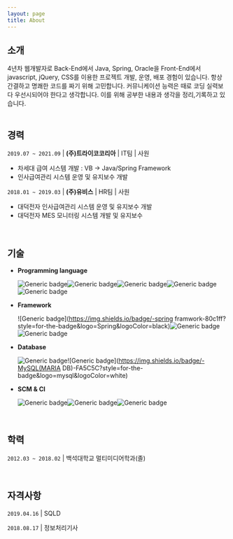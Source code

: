 ```yaml
---
layout: page
title: About
---
```





## 소개

<div class='post-intro'>
4년차 웹개발자로 Back-End에서 Java, Spring, Oracle을 Front-End에서 javascript, jQuery, CSS를 이용한 프로젝트 개발, 운영, 배포 경험이 있습니다. 항상 간결하고 명쾌한 코드를 짜기 위해 고민합니다. 커뮤니케이션 능력은 때로 코딩 실력보다 우선시되어야 한다고 생각합니다. 이를 위해 공부한 내용과 생각을 정리,기록하고 있습니다.

</div>

<br>

## 경력

`2019.07 ~ 2021.09` | **(주)트라이코코리아** | IT팀 | 사원

* 차세대 급여 시스템 개발 : VB → Java/Spring Framework
* 인사급여관리 시스템 운영 및 유지보수 개발

`2018.01 ~ 2019.03` | **(주)유비스** | HR팀 | 사원

* 대덕전자 인사급여관리 시스템 운영 및 유지보수 개발
* 대덕전자 MES 모니터링 시스템 개발 및 유지보수

<br>

## 기술

* **Programming language**

  ![Generic badge](https://img.shields.io/badge/-java-cce6ff?style=for-the-badge&logo=java&logoColor=black)![Generic badge](https://img.shields.io/badge/-HTML5-cce6ff?style=for-the-badge&logo=HTML5&logoColor=white)![Generic badge](https://img.shields.io/badge/-JavaScript-cce6ff?style=for-the-badge&logo=JavaScript&logoColor=white)![Generic badge](https://img.shields.io/badge/-jquery-cce6ff?style=for-the-badge&logo=jquery&logoColor=white)![Generic badge](https://img.shields.io/badge/-CSS-cce6ff?style=for-the-badge&logo=CSS3&logoColor=white)

* **Framework**

  ![Generic badge](https://img.shields.io/badge/-spring framwork-80c1ff?style=for-the-badge&logo=Spring&logoColor=black)![Generic badge](https://img.shields.io/badge/-MyBatis-80c1ff?style=for-the-badge&logo=MyBatis&logoColor=black)![Generic badge](https://img.shields.io/badge/-bootstrap-80c1ff?style=for-the-badge&logo=bootstrap&logoColor=white)

* **Database**

  ![Generic badge](https://img.shields.io/badge/-ORACLE-FA5C5C?style=for-the-badge&logo=oracle&logoColor=white)![Generic badge](https://img.shields.io/badge/-MySQL(MARIA DB)-FA5C5C?style=for-the-badge&logo=mysql&logoColor=white)

* **SCM & CI**

  ![Generic badge](https://img.shields.io/badge/-Subversion-654FF0?style=for-the-badge&logo=Subversion&logoColor=white)![Generic badge](https://img.shields.io/badge/-GIT-654FF0?style=for-the-badge&logo=Github&logoColor=white)![Generic badge](https://img.shields.io/badge/-Jenkins-654FF0?style=for-the-badge&logo=Jenkins&logoColor=white)

<br>

## 학력

`2012.03 ~ 2018.02`  | 백석대학교 멀티미디어학과(졸)

<br>

## 자격사항

`2019.04.16`  | SQLD 

`2018.08.17`  | 정보처리기사 
